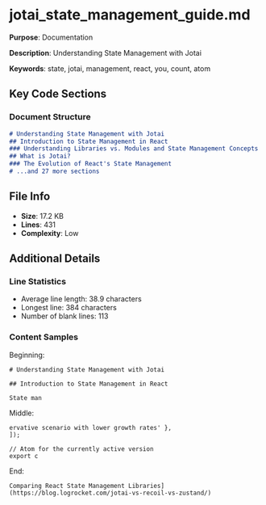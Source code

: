 # jotai_state_management_guide.md

**Purpose**: Documentation

**Description**: Understanding State Management with Jotai

**Keywords**: state, jotai, management, react, you, count, atom

## Key Code Sections

### Document Structure

```markdown
# Understanding State Management with Jotai
## Introduction to State Management in React
### Understanding Libraries vs. Modules and State Management Concepts
## What is Jotai?
### The Evolution of React's State Management
# ...and 27 more sections
```

## File Info

- **Size**: 17.2 KB
- **Lines**: 431
- **Complexity**: Low

## Additional Details

### Line Statistics

- Average line length: 38.9 characters
- Longest line: 384 characters
- Number of blank lines: 113

### Content Samples

Beginning:
```
# Understanding State Management with Jotai

## Introduction to State Management in React

State man
```

Middle:
```
ervative scenario with lower growth rates' },
]);

// Atom for the currently active version
export c
```

End:
```
Comparing React State Management Libraries](https://blog.logrocket.com/jotai-vs-recoil-vs-zustand/)

```

